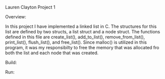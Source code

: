 Lauren Clayton
Project 1

Overview:

In this project I have implemented a linked list in C. The structures for this list are defined by two structs, a list struct and a node struct. The functions defined in this file are create_list(), add_to_list(), remove_from_list(), print_list(), flush_list(), and free_list(). Since malloc() is utilized in this program, it was my responsibilty to free the memory that was allocated fro both the list and each node that was created. 

Build:

Run:

